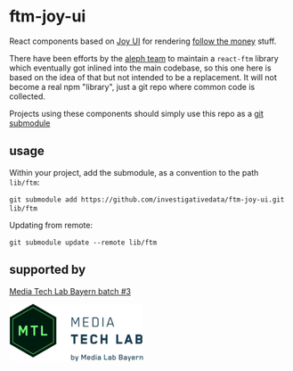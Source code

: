 # ftm-joy-ui

React components based on [Joy UI](https://mui.com/joy-ui/getting-started/overview/) for rendering [follow the money](https://followthemoney.tech) stuff.

There have been efforts by the [aleph team](https://github.com/alephdata/) to maintain a `react-ftm` library which eventually got inlined into the main codebase, so this one here is based on the idea of that but not intended to be a replacement. It will not become a real npm "library", just a git repo where common code is collected.

Projects using these components should simply use this repo as a [git submodule](https://git-scm.com/book/en/v2/Git-Tools-Submodules)

## usage

Within your project, add the submodule, as a convention to the path `lib/ftm`:

    git submodule add https://github.com/investigativedata/ftm-joy-ui.git lib/ftm

Updating from remote:

    git submodule update --remote lib/ftm


## supported by

[Media Tech Lab Bayern batch #3](https://github.com/media-tech-lab)

<a href="https://www.media-lab.de/en/programs/media-tech-lab">
    <img src="https://raw.githubusercontent.com/media-tech-lab/.github/main/assets/mtl-powered-by.png" width="240" title="Media Tech Lab powered by logo">
</a>
